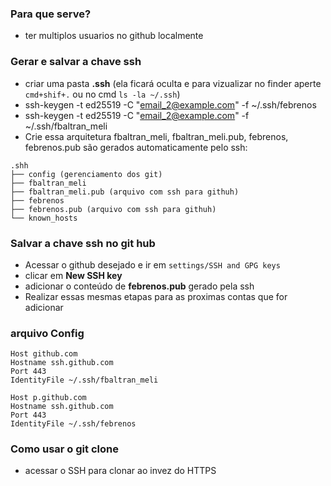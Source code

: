### Para que serve?
- ter multiplos usuarios no github localmente

### Gerar e salvar a chave ssh
- criar uma pasta **.ssh** (ela ficará oculta e para vizualizar no finder aperte ```cmd+shif+.``` ou no cmd ```ls -la ~/.ssh```)
- ssh-keygen -t ed25519 -C "email_2@example.com" -f ~/.ssh/febrenos
- ssh-keygen -t ed25519 -C "email_2@example.com" -f ~/.ssh/fbaltran_meli
- Crie essa arquitetura fbaltran_meli, fbaltran_meli.pub, febrenos, febrenos.pub são gerados automaticamente pelo ssh:

```
.shh
├── config (gerenciamento dos git)
├── fbaltran_meli
├── fbaltran_meli.pub (arquivo com ssh para githuh)
├── febrenos
├── febrenos.pub (arquivo com ssh para githuh)
└── known_hosts
```

### Salvar a chave ssh no git hub
- Acessar o github desejado e ir em ```settings/SSH and GPG keys```
- clicar em **New SSH key**
- adicionar o conteúdo de **febrenos.pub** gerado pela ssh
- Realizar essas mesmas etapas para as proximas contas que for adicionar

### arquivo Config

```
Host github.com
Hostname ssh.github.com
Port 443
IdentityFile ~/.ssh/fbaltran_meli

Host p.github.com
Hostname ssh.github.com
Port 443
IdentityFile ~/.ssh/febrenos
```


### Como usar o git clone
- acessar o SSH para clonar ao invez do HTTPS
